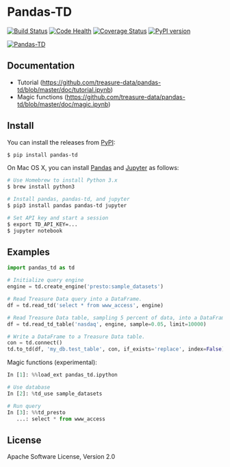 # Pandas-TD

[![Build Status](https://travis-ci.org/treasure-data/pandas-td.svg?branch=master)](https://travis-ci.org/treasure-data/pandas-td)
[![Code Health](https://landscape.io/github/treasure-data/pandas-td/master/landscape.svg?style=flat)](https://landscape.io/github/treasure-data/pandas-td/master)
[![Coverage Status](https://coveralls.io/repos/treasure-data/pandas-td/badge.svg?branch=master)](https://coveralls.io/r/treasure-data/pandas-td?branch=master)
[![PyPI version](https://badge.fury.io/py/pandas-td.svg)](http://badge.fury.io/py/pandas-td)

[![Pandas-TD](http://i.gyazo.com/454b1dcbcea79843053ed5d8be50e75b.png)](https://github.com/treasure-data/pandas-td/blob/master/doc/tutorial.ipynb)

## Documentation

- Tutorial (https://github.com/treasure-data/pandas-td/blob/master/doc/tutorial.ipynb)
- Magic functions (https://github.com/treasure-data/pandas-td/blob/master/doc/magic.ipynb)

## Install

You can install the releases from [PyPI](https://pypi.python.org/):

```sh
$ pip install pandas-td
```

On Mac OS X, you can install [Pandas](http://pandas.pydata.org/) and [Jupyter](https://jupyter.org/) as follows:

```sh
# Use Homebrew to install Python 3.x
$ brew install python3

# Install pandas, pandas-td, and jupyter
$ pip3 install pandas pandas-td jupyter

# Set API key and start a session
$ export TD_API_KEY=...
$ jupyter notebook
```

## Examples

```python
import pandas_td as td

# Initialize query engine
engine = td.create_engine('presto:sample_datasets')

# Read Treasure Data query into a DataFrame.
df = td.read_td('select * from www_access', engine)

# Read Treasure Data table, sampling 5 percent of data, into a DataFrame.
df = td.read_td_table('nasdaq', engine, sample=0.05, limit=10000)

# Write a DataFrame to a Treasure Data table.
con = td.connect()
td.to_td(df, 'my_db.test_table', con, if_exists='replace', index=False)
```

Magic functions (experimental):

```python
In [1]: %%load_ext pandas_td.ipython

# Use database
In [2]: %td_use sample_datasets

# Run query
In [3]: %%td_presto
   ...: select * from www_access
```

## License

Apache Software License, Version 2.0

